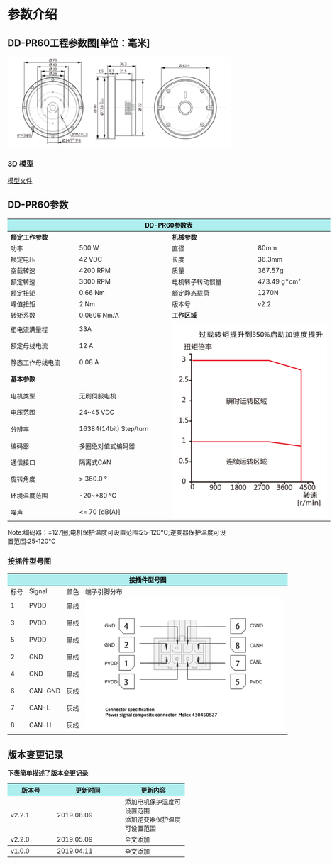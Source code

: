 # 参数介绍 
## DD-PR60工程参数图[单位：毫米]
![DD-PR60]( ../img/DD_PR60_v2_2三视图.png ) 
### 3D 模型
[模型文件]( ../img/DD-PR60_v2_2.step.zip )


## DD-PR60参数

<table style="width:750px"><thead><tr class="tableizer-firstrow"><th colspan="4" style="background: PaleTurquoise; color: black;">DD-PR60参数表</th></tr></thead><tbody><tr><td colspan="2" width=50%><b>额定工作参数</b></td><td colspan="2" width=50%><b>机械参数</b></td></tr><tr><td>功率</td><td>500 W</td><td>直径</td><td>80mm</td></tr><tr><td>额定电压</td><td>42 VDC</td><td>长度</td><td>36.3mm</td></tr><tr><td>空载转速</td><td>4200 RPM</td><td>质量</td><td>367.57g</td></tr><tr><td>额定转速</td><td>3000 RPM</td><td>电机转子转动惯量</td><td>473.49 g*cm²</td></tr><tr><td>额定扭矩</td><td>0.66 Nm</td><td>额定静态载荷</td><td>1270N</td></tr><tr><td>峰值扭矩</td><td>2 Nm</td><td>版本号</td><td>v2.2</td></tr><tr><td>转矩系数</td><td>0.0606 Nm/A</td><td colspan="2"><b>工作区域</b></td></tr><tr><td>相电流满量程</td><td>33A</td><td colspan="2" rowspan="14"><img src="../img/DD-PR60_v2_2曲线.png" style="width:350px"></td></tr><tr><td>额定母线电流</td><td>12 A</td></tr><tr><td>静态工作母线电流</td><td>0.08 A</td></tr><tr><td colspan="2"><b>基本参数</b></td><tr><td>电机类型</td><td>无刷伺服电机</td></tr><tr><td>电压范围</td><td>24~45 VDC</td></tr><tr><td>分辨率</td><td>16384(14bit) Step/turn</td></tr><tr><td>编码器</td><td>多圈绝对值式编码器</td></tr><tr><td>通信接口</td><td>隔离式CAN</td></tr><tr><td>旋转角度</td><td>> 360.0 °</td></tr><tr><td>环境温度范围</td><td>-20~+80 °C</td></tr><tr><td>噪声</td><td><= 70 [dB(A)]</td></tr></tbody></table>

 Note:编码器：±127圈;电机保护温度可设置范围:25-120°C;逆变器保护温度可设置范围:25-120°C


### 接插件型号图

<table class="tableizer-table" style="width:700px">
<thead><tr class="tableizer-firstrow"><th colspan="4" style="background: PaleTurquoise; color: black;">接插件型号图</th></tr></thead><tbody><tr><td>标号</td><td>Signal</td><td>颜色</td><td >端子引脚分布</td></tr><tr><td>1</td><td>PVDD</td><td>黑线</td><td rowspan="9"><img src="../img/配线2-2.png" style="width:450px"></td></tr><tr><td>3</td><td>PVDD</td><td>黑线</td></tr><tr><td>5</td><td>PVDD</td><td>黑线</td></tr><tr><td>2</td><td>GND</td><td>黑线</td></tr><tr><td>4</td><td>GND</td><td>黑线</td></tr><tr><td>6</td><td>CAN-GND</td><td>灰线</td></tr><tr><td>7</td><td>CAN-L</td><td>灰线</td></tr><tr><td>8</td><td>CAN-H</td><td>灰线</td></tr></tbody></table>

## 版本变更记录
**下表简单描述了版本变更记录**

<table style="width:400px"><thead><tr style="background:PaleTurquoise"><th style="width:100px">版本号</th><th style="width:150px">更新时间</th><th style="width:150px">更新内容</th></tr></thead><tbody><tr><td>v2.2.1</td><td>2019.08.09</td><td>添加电机保护温度可设置范围 <br>添加逆变器保护温度可设置范围 </td></tr><tr><td>v2.2.0</td><td>2019.05.09</td><td>全文添加</th></tr></thead><tbody><tr><td>v1.0.0</td><td>2019.04.11</td><td>全文添加</td></tbody></table>
